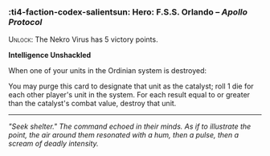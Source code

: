 ### :ti4-faction-codex-salientsun: **Hero**: F.S.S. Orlando – _Apollo Protocol_

<span style="font-variant:small-caps;">Unlock</span>: The Nekro Virus has 5 victory points.

**Intelligence Unshackled**

When one of your units in the Ordinian system is destroyed:

You may purge this card to designate that unit as the catalyst; roll 1 die for each other player's unit in the system.
For each result equal to or greater than the catalyst's combat value, destroy that unit.

--- 

*"Seek shelter." The command echoed in their minds. As if to illustrate the point, the air around them resonated with a hum, then a pulse, then a scream of deadly intensity.*
